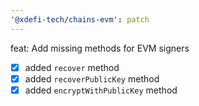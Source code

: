 ```yaml
---
'@xdefi-tech/chains-evm': patch
---
```


feat: Add missing methods for EVM signers

- [x] added `recover` method
- [x] added `recoverPublicKey` method
- [x] added `encryptWithPublicKey` method
